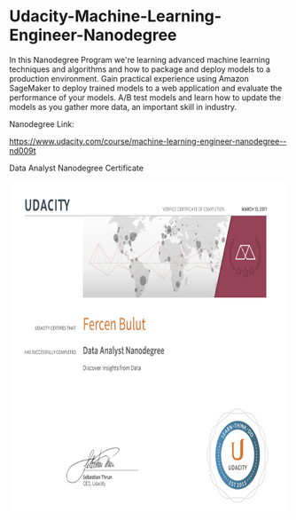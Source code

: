 # Udacity-Machine-Learning-Engineer-Nanodegree
In this Nanodegree Program we're learning advanced machine learning techniques and algorithms and how to package and deploy models to a production environment. Gain practical experience using Amazon SageMaker to deploy trained models to a web application and evaluate the performance of your models. A/B test models and learn how to update the models as you gather more data, an important skill in industry.

Nanodegree Link:

https://www.udacity.com/course/machine-learning-engineer-nanodegree--nd009t

Data Analyst Nanodegree Certificate

<p align="center">
  <img width="779" height="600" src="https://github.com/FercenBulut/Udacity-Data-Analyst-Nanodegree/blob/main/Udacity_Data%20Analyst_Certificate.png">
</p>
